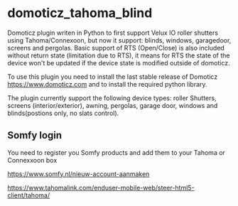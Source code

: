 # domoticz_tahoma_blind
Domoticz plugin writen in Python to first support Velux IO roller shutters using Tahoma/Connexoon, but now it support: blinds, windows, garagedoor, screens and pergolas. Basic support of RTS (Open/Close) is also included without return state (limitation due to RTS), it means for RTS the state of the device won't be updated if the device state is modified outside of domoticz.


To use this plugin you need to install the last stable release of Domoticz https://www.domoticz.com and to install the required python library.

The plugin currently support the following device types: roller Shutters, screens (interior/exterior), awning, pergolas, garage door, windows and blinds(postions only, no slats control).



## Somfy login

You need to register you Somfy products and add them to your Tahoma or Connexxoon box


https://www.somfy.nl/nieuw-account-aanmaken

https://www.tahomalink.com/enduser-mobile-web/steer-html5-client/tahoma/




